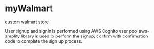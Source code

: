 # myWalmart
custom walmart store

User signup and signin is performed using AWS Cognito user pool
aws-amplify library is used to perform the signup, confirm with confirmation code to complete the sign up process.
